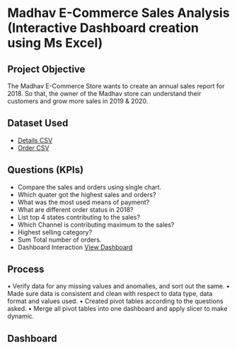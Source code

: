 # Madhav E-Commerce Sales Analysis (Interactive Dashboard creation using Ms Excel)
## Project Objective 
The Madhav E-Commerce Store wants to create an annual sales report for 2018. So that, the owner of the Madhav store can understand their customers and grow more sales in 2019 & 2020.
## Dataset Used 
- <a href="https://github.com/Nishant1O1/Online-Sales-Dashboard/blob/main/Details.csv">Details CSV</a>
- <a href="https://github.com/Nishant1O1/Online-Sales-Dashboard/blob/main/Orders.csv">Order CSV</a>

## Questions (KPIs)
- Compare the sales and orders using single chart.
- Which quater got the highest sales and orders?
- What was the most used means of payment?
- What are different order status in 2018?
- List top 4 states contributing to the sales?
- Which Channel is contributing maximum to the sales?
- Highest selling category?
- Sum Total number of orders.
- Dashboard Interaction <a href="https://github.com/Nishant1O1/Online-Sales-Dashboard/blob/main/Dasboard%20screenshot.png"> View Dashboard</a>

## Process
•	Verify data for any missing values and anomalies, and sort out the same.
•	Made sure data is consistent and clean with respect to data type, data format and values used.
•	Created pivot tables according to the questions asked.
•	Merge all pivot tables into one dashboard and apply slicer to make dynamic.

## Dashboard



